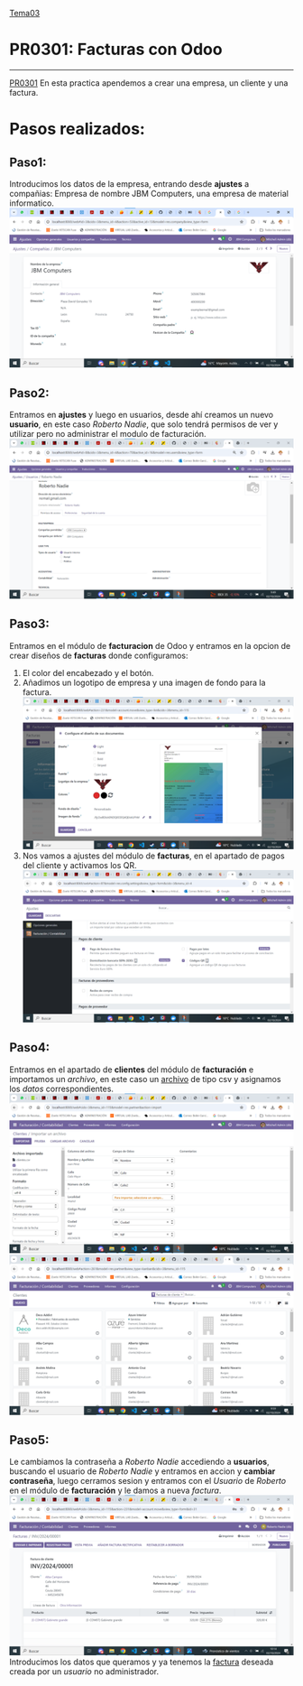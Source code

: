 [Tema03](../index.md)

# PR0301: Facturas con Odoo

--- 
[PR0301](https://vgonzalez165.github.io/apuntes_sge/ut03_implantacion/pr0301.html)
En esta practica apendemos a crear una empresa, un cliente y una factura.

# Pasos realizados:

## Paso1:
Introducimos los datos de la empresa, entrando desde **ajustes** a compañias: Empresa de nombre JBM Computers, una empresa de material informatico.
![paso1](./paso1.png)

## Paso2:
Entramos en **ajustes** y luego en usuarios, desde ahí creamos un nuevo **usuario**, en este caso *Roberto Nadie*, que solo tendrá permisos de ver y utilizar pero no administrar el modulo de facturación.
![paso2](./paso2.png)

## Paso3:
Entramos en el módulo de **facturacion** de Odoo y entramos en la opcion de crear diseños de **facturas** donde configuramos:
1. El color del encabezado y el botón.
2. Añadimos un logotipo de empresa y una imagen de fondo para la factura.
![paso3.1](./paso3.1.png)
3. Nos vamos a ajustes del módulo de **facturas**, en el apartado de pagos del cliente y activamos los QR.
![paso3.2](./paso3.2.png)

## Paso4:
Entramos en el apartado de **clientes** del módulo de **facturación** e importamos un *archivo*, en este caso un [archivo](./clientes.csv) de tipo csv y asignamos los *datos* correspondientes.
![paso4.1](./paso4.1.png)
![paso4.2](./paso4.2.png)

## Paso5:
Le cambiamos la contraseña a *Roberto Nadie* accediendo a **usuarios**, buscando el usuario de *Roberto Nadie* y entramos en accion y **cambiar contraseña**, luego cerramos sesion y entramos con el *Usuario* de *Roberto* en el módulo de **facturación** y le damos a nueva *factura*.
![paso5](./paso5.png)
Introducimos los datos que queramos y ya tenemos la [factura](./factura.pdf) deseada creada por un *usuario* no administrador.
